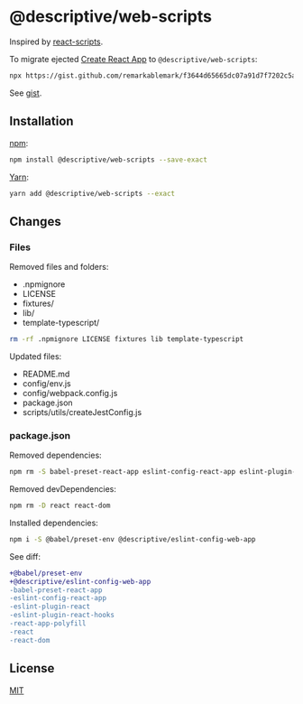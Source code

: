 # @descriptive/web-scripts

Inspired by [react-scripts](https://github.com/facebook/create-react-app/tree/v3.4.1/packages/react-scripts).

To migrate ejected [Create React App](https://github.com/facebook/create-react-app) to `@descriptive/web-scripts`:

```sh
npx https://gist.github.com/remarkablemark/f3644d65665dc07a91d7f7202c5a66b6
```

See [gist](https://gist.github.com/remarkablemark/f3644d65665dc07a91d7f7202c5a66b6).

## Installation

[npm](https://www.npmjs.com/package/@descriptive/web-scripts):

```sh
npm install @descriptive/web-scripts --save-exact
```

[Yarn](https://yarnpkg.com/package/@descriptive/web-scripts):

```sh
yarn add @descriptive/web-scripts --exact
```

## Changes

### Files

Removed files and folders:

- .npmignore
- LICENSE
- fixtures/
- lib/
- template-typescript/

```sh
rm -rf .npmignore LICENSE fixtures lib template-typescript
```

Updated files:

- README.md
- config/env.js
- config/webpack.config.js
- package.json
- scripts/utils/createJestConfig.js

### package.json

Removed dependencies:

```sh
npm rm -S babel-preset-react-app eslint-config-react-app eslint-plugin-react eslint-plugin-react-hooks react-app-polyfill
```

Removed devDependencies:

```sh
npm rm -D react react-dom
```

Installed dependencies:

```sh
npm i -S @babel/preset-env @descriptive/eslint-config-web-app
```

See diff:

```diff
+@babel/preset-env
+@descriptive/eslint-config-web-app
-babel-preset-react-app
-eslint-config-react-app
-eslint-plugin-react
-eslint-plugin-react-hooks
-react-app-polyfill
-react
-react-dom
```

## License

[MIT](https://github.com/facebook/create-react-app/blob/v3.4.1/packages/react-scripts/LICENSE)
